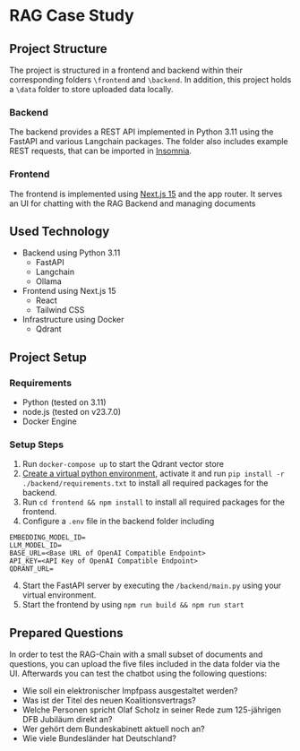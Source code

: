# RAG Case Study

## Project Structure

The project is structured in a frontend and backend within their corresponding folders `\frontend` and `\backend`. In addition, this project holds a `\data` folder to store uploaded data locally.

### Backend

The backend provides a REST API implemented in Python 3.11 using the FastAPI and various Langchain packages. The folder also includes example REST requests, that can be imported in [Insomnia](https://insomnia.rest/).

### Frontend

The frontend is implemented using [Next.js 15](https://nextjs.org/) and the app router. It serves an UI for chatting with the RAG Backend and managing documents

## Used Technology
- Backend using Python 3.11
  - FastAPI
  - Langchain
  - Ollama
- Frontend using Next.js 15
  - React
  - Tailwind CSS
- Infrastructure using Docker
  - Qdrant

## Project Setup

### Requirements

- Python (tested on 3.11)
- node.js (tested on v23.7.0)
- Docker Engine

### Setup Steps

1. Run `docker-compose up` to start the Qdrant vector store
2. [Create a virtual python environment](https://docs.python.org/3/library/venv.html), activate it and run `pip install -r ./backend/requirements.txt` to install all required packages for the backend.
3. Run `cd frontend && npm install` to install all required packages for the frontend.
4. Configure a `.env` file in the backend folder including

```
EMBEDDING_MODEL_ID=
LLM_MODEL_ID=
BASE_URL=<Base URL of OpenAI Compatible Endpoint>
API_KEY=<API Key of OpenAI Compatible Endpoint>
QDRANT_URL=
```

4. Start the FastAPI server by executing the `/backend/main.py` using your virtual environment.
5. Start the frontend by using `npm run build && npm run start`

## Prepared Questions

In order to test the RAG-Chain with a small subset of documents and questions, you can upload the five files included in the data folder via the UI. Afterwards you can test the chatbot using the following questions:

- Wie soll ein elektronischer Impfpass ausgestaltet werden?
- Was ist der Titel des neuen Koalitionsvertrags?
- Welche Personen spricht Olaf Scholz in seiner Rede zum 125-jährigen DFB Jubiläum direkt an?
- Wer gehört dem Bundeskabinett aktuell noch an?
- Wie viele Bundesländer hat Deutschland?
